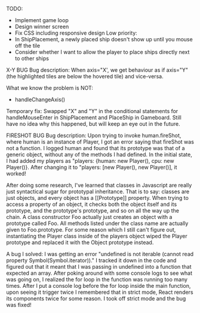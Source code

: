 TODO:
- Implement game loop
- Design winner screen
- Fix CSS including responsive design
Low priority:
- In ShipPlacement, a newly placed ship doesn't show up until you mouse off the tile
- Consider whether I want to allow the player to place ships directly next to other ships

X-Y BUG
Bug description: When axis="X', we get behaviour as if axis="Y" (the highlighted tiles are below the hovered tile) and vice-versa.

What we know the problem is NOT:
- handleChangeAxis()

Temporary fix: Swapped "X" and "Y" in the conditional statements for handleMouseEnter in ShipPlacement and PlaceShip in Gameboard. Still have no idea why this happened, but will keep an eye out in the future.

FIRESHOT BUG
Bug description: Upon trying to invoke human.fireShot, where human is an instance of Player, I got an error saying that fireShot was not a function. I logged human and found that its prototype was that of a generic object, without any of the methods I had defined. In the initial state, I had added my players as "players: {human: new Player(), cpu: new Player()}. After changing it to "players: [new Player(), new Player()], it worked!

After doing some research, I've learned that classes in Javascript are really just syntactical sugar for prototypal inheritance. That is to say: classes are just objects, and every object has a [[Prototype]] property. When trying to access a property of an object, it checks both the object itself and its prototype, and the prototype's prototype, and so on all the way up the chain. A class constructor Foo actually just creates an object with a prototype called Foo. All methods listed under the class name are actually given to Foo.prototype. For some reason which I still can't figure out, instantiating the Player class inside of the players object wiped the Player prototype and replaced it with the Object prototype instead.

A bug I solved: I was getting an error "undefined is not iterable (cannot read property Symbol(Symbol.iterator))." I tracked it down in the code and figured out that it meant that I was passing in undefined into a function that expected an array. After poking around with some console logs to see what was going on, I realized the for loop in the function was running too many times. After I put a console log before the for loop inside the main function, upon seeing it trigger twice I remembered that in strict mode, React renders its components twice for some reason. I took off strict mode and the bug was fixed!
